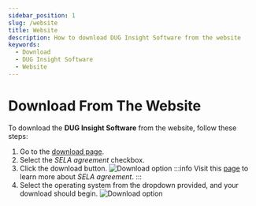```yaml
---
sidebar_position: 1
slug: /website
title: Website
description: How to download DUG Insight Software from the website
keywords:
  - Download
  - DUG Insight Software
  - Website
---
```


# Download From The Website

To download the **DUG Insight Software** from the website, follow these steps:

1. Go to the [download page](https://dug.com/dug-insight/download-resources/).
2. Select the _SELA agreement_ checkbox.
3. Click the download button.
   ![Download option](/img/pic_1.png)
   :::info
   Visit this [page](https://dug.com/sela/) to learn more about _SELA agreement_.
   :::
4. Select the operating system from the dropdown provided, and your download should begin.
   ![Download option](/img/pic_2.png)
